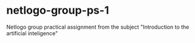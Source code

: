 # netlogo-group-ps-1
Netlogo group practical assignment from the subject "Introduction to the artificial inteligence"
